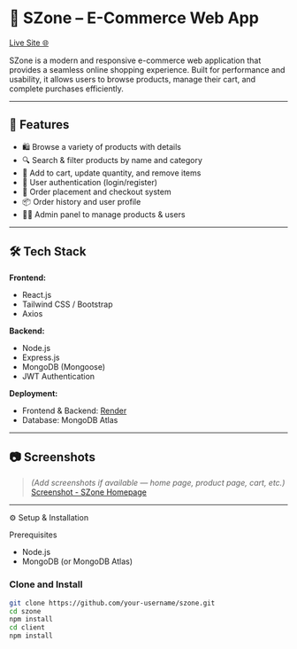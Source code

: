 # 🛒 SZone – E-Commerce Web App

[Live Site 🌐](https://szone.onrender.com)

SZone is a modern and responsive e-commerce web application that provides a seamless online shopping experience. Built for performance and usability, it allows users to browse products, manage their cart, and complete purchases efficiently.

---

## 🚀 Features

- 🛍️ Browse a variety of products with details
- 🔍 Search & filter products by name and category
- 🛒 Add to cart, update quantity, and remove items
- 🔐 User authentication (login/register)
- 🧾 Order placement and checkout system
- 📦 Order history and user profile
- 🧑‍💼 Admin panel to manage products & users

---

## 🛠️ Tech Stack

**Frontend:**
- React.js
- Tailwind CSS / Bootstrap
- Axios

**Backend:**
- Node.js
- Express.js
- MongoDB (Mongoose)
- JWT Authentication

**Deployment:**
- Frontend & Backend: [Render](https://render.com)
- Database: MongoDB Atlas

---

## 📷 Screenshots

> _(Add screenshots if available — home page, product page, cart, etc.)_
> [Screenshot - SZone Homepage](https://github.com/Sayyed-faiz-ali/shopzone/blob/main/s1.png?raw=true)

---

 ⚙️ Setup & Installation

 Prerequisites

- Node.js
- MongoDB (or MongoDB Atlas)

### Clone and Install

```bash
git clone https://github.com/your-username/szone.git
cd szone
npm install
cd client
npm install
